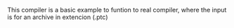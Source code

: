 This compiler is a basic example to funtion to real
compiler, where the input is for an archive in extencion (.ptc)